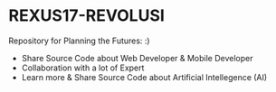 # REXUS17-REVOLUSI
Repository for Planning the Futures: :)
- Share Source Code about Web Developer & Mobile Developer
- Collaboration with a lot of Expert
- Learn more & Share Source Code about Artificial Intellegence (AI)
